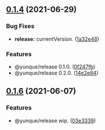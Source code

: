 ## [0.1.4](https://github.com/yunquejs/yunque-cli/compare/0.1.6...0.1.4) (2021-06-29)


### Bug Fixes

* **release:** currentVersion. ([1a32e48](https://github.com/yunquejs/yunque-cli/commit/1a32e4820af2fb3f3a0f4442b0d92a3ff11dc9c1))


### Features

* @yunque/release 0.1.0. ([0f247fb](https://github.com/yunquejs/yunque-cli/commit/0f247fbf7ba21591297985b54fe430f79755cc29))
* @yunque/release 0.2.0. ([14e2e84](https://github.com/yunquejs/yunque-cli/commit/14e2e84d689a77bed8f35c3235174afdd83c5594))



## [0.1.6](https://github.com/yunquejs/yunque-cli/compare/03e333969ad17070740497a48e727a0ea92197f9...0.1.6) (2021-06-07)


### Features

* @yunque/release wip. ([03e3339](https://github.com/yunquejs/yunque-cli/commit/03e333969ad17070740497a48e727a0ea92197f9))



